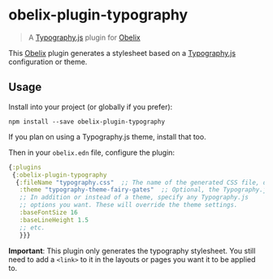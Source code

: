 # obelix-plugin-typography
> A [Typography.js](https://kyleamathews.github.io/typography.js/) plugin for [Obelix](https://github.com/obelix-site-builder/obelix)

This [Obelix](https://github.com/obelix-site-builder/obelix) plugin generates a stylesheet based on a [Typography.js](https://kyleamathews.github.io/typography.js/) configuration or theme.

## Usage
Install into your project (or globally if you prefer):

```
npm install --save obelix-plugin-typography
```

If you plan on using a Typography.js theme, install that too.

Then in your `obelix.edn` file, configure the plugin:

```clojure
{:plugins 
 {:obelix-plugin-typography
  {:fileName "typography.css"  ;; The name of the generated CSS file, defaults to typography.css
   :theme "typography-theme-fairy-gates"  ;; Optional, the Typography.js theme to use
   ;; In addition or instead of a theme, specify any Typography.js
   ;; options you want. These will override the theme settings.
   :baseFontSize 16
   :baseLineHeight 1.5
   ;; etc.
   }}}
```

**Important**: This plugin only generates the typography stylesheet. You still need to add a `<link>` to it in the layouts or pages you want it to be applied to.
